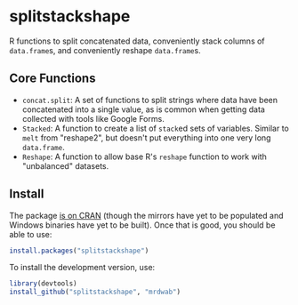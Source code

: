 # splitstackshape

R functions to split concatenated data, conveniently stack columns of `data.frame`s, and conveniently reshape `data.frame`s.

## Core Functions

* `concat.split`: A set of functions to split strings where data have been concatenated into a single value, as is common when getting data collected with tools like Google Forms.
* `Stacked`: A function to create a list of `stack`ed sets of variables. Similar to `melt` from "reshape2", but doesn't put everything into one very long `data.frame`.
* `Reshape`: A function to allow base R's `reshape` function to work with "unbalanced" datasets.

## Install

The package [is on CRAN](http://cran.r-project.org/web/packages/splitstackshape/index.html) (though the mirrors have yet to be populated and Windows binaries have yet to be built). Once that is good, you should be able to use:

```r
install.packages("splitstackshape")
```

To install the development version, use:

```r
library(devtools)
install_github("splitstackshape", "mrdwab")
```





